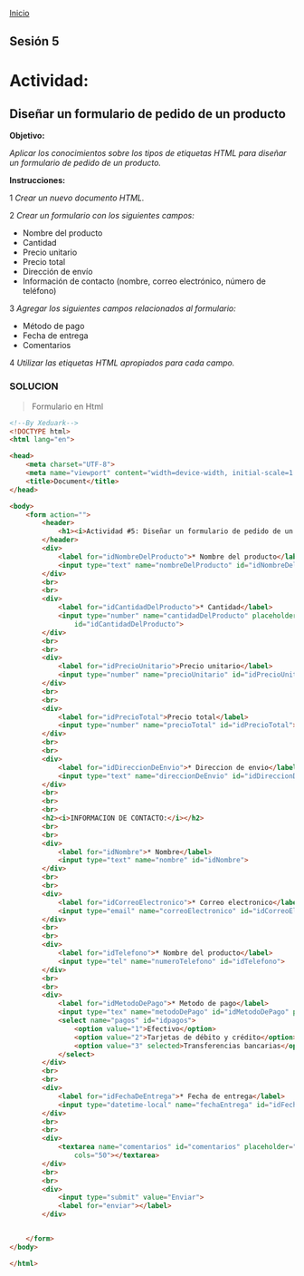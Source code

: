 <!-- No borrar o modificar -->
[Inicio](./index.md)

## Sesión 5 


# Actividad: 
## Diseñar un formulario de pedido de un producto

**Objetivo:**

_Aplicar los conocimientos sobre los tipos de etiquetas HTML para diseñar un formulario de pedido de un producto._

**Instrucciones:**

1 _Crear un nuevo documento HTML._

2 _Crear un formulario con los siguientes campos:_
* Nombre del producto
* Cantidad
* Precio unitario
* Precio total
* Dirección de envío
* Información de contacto (nombre, correo electrónico, número de teléfono)

3 _Agregar los siguientes campos relacionados al formulario:_
* Método de pago
* Fecha de entrega
* Comentarios

4 _Utilizar las etiquetas HTML apropiados para cada campo._

### SOLUCION
>Formulario en Html

```HTML CSS
<!--By Xeduark-->
<!DOCTYPE html>
<html lang="en">

<head>
    <meta charset="UTF-8">
    <meta name="viewport" content="width=device-width, initial-scale=1.0">
    <title>Document</title>
</head>

<body>
    <form action="">
        <header>
            <h1><i>Actividad #5: Diseñar un formulario de pedido de un producto</i></h1>
        </header>
        <div>
            <label for="idNombreDelProducto">* Nombre del producto</label>
            <input type="text" name="nombreDelProducto" id="idNombreDelProducto">
        </div>
        <br>
        <br>
        <div>
            <label for="idCantidadDelProducto">* Cantidad</label>
            <input type="number" name="cantidadDelProducto" placeholder="Seleccione una cantidad"
                id="idCantidadDelProducto">
        </div>
        <br>
        <br>
        <div>
            <label for="idPrecioUnitario">Precio unitario</label>
            <input type="number" name="precioUnitario" id="idPrecioUnitario">
        </div>
        <br>
        <br>
        <div>
            <label for="idPrecioTotal">Precio total</label>
            <input type="number" name="precioTotal" id="idPrecioTotal">
        </div>
        <br>
        <br>
        <div>
            <label for="idDireccionDeEnvio">* Direccion de envio</label>
            <input type="text" name="direccionDeEnvio" id="idDireccionDeEnvio">
        </div>
        <br>
        <br>
        <br>
        <h2><i>INFORMACION DE CONTACTO:</i></h2>
        <br>
        <br>
        <div>
            <label for="idNombre">* Nombre</label>
            <input type="text" name="nombre" id="idNombre">
        </div>
        <br>
        <br>
        <div>
            <label for="idCorreoElectronico">* Correo electronico</label>
            <input type="email" name="correoElectronico" id="idCorreoElectronico" autocomplete="address-level1">
        </div>
        <br>
        <br>
        <div>
            <label for="idTelefono">* Nombre del producto</label>
            <input type="tel" name="numeroTelefono" id="idTelefono">
        </div>
        <br>
        <br>
        <div>
            <label for="idMetodoDePago">* Metodo de pago</label>
            <input type="tex" name="metodoDePago" id="idMetodoDePago" placeholder="Otros">
            <select name="pagos" id="idpagos">
                <option value="1">Efectivo</option>
                <option value="2">Tarjetas de débito y crédito</option>
                <option value="3" selected>Transferencias bancarias</option>
            </select>
        </div>
        <br>
        <br>
        <div>
            <label for="idFechaDeEntrega">* Fecha de entrega</label>
            <input type="datetime-local" name="fechaEntrega" id="idFechaDeEntrega">
        </div>
        <br>
        <br>
        <div>
            <textarea name="comentarios" id="comentarios" placeholder="Ingrese sus sujerencias aquí" rows="10"
                cols="50"></textarea>
        </div>
        <br>
        <br>
        <div>
            <input type="submit" value="Enviar">
            <label for="enviar"></label>
        </div>


    </form>
</body>

</html>
```






